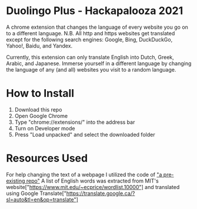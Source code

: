 # Duolingo Plus - Hackapalooza 2021
A chrome extension that changes the language of every website you go on to a different language.
N.B. All http and https websites get translated except for the following search engines: Google, Bing, DuckDuckGo, Yahoo!, Baidu, and Yandex.

Currently, this extension can only translate English into Dutch, Greek, Arabic, and Japanese.
Immerse yourself in a different language by changing the language of any (and all) websites you visit to a random language.

# How to Install
1. Download this repo
2. Open Google Chrome
3. Type "chrome://extensions/" into the address bar
4. Turn on Developer mode
5. Press "Load unpacked" and select the downloaded folder

# Resources Used
For help changing the text of a webpage I utilized the code of ["a pre-existing repo"](https://github.com/XilkyTofu/bilibili_translate_chrome_extension)
A list of English words was extracted from MIT's website["https://www.mit.edu/~ecprice/wordlist.10000"] and translated using Google Translate["https://translate.google.ca/?sl=auto&tl=en&op=translate"]

